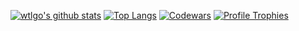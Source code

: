[![wtlgo's github stats](https://github-readme-stats.vercel.app/api?username=wtlgo&count_private=true&show_icons=true&theme=dracula)](https://github.com/anuraghazra/github-readme-stats)
[![Top Langs](https://github-readme-stats.vercel.app/api/top-langs/?username=wtlgo&theme=dracula)](https://github.com/anuraghazra/github-readme-stats)
[![Codewars](https://www.codewars.com/users/MikChan/badges/large)](https://www.codewars.com/users/MikChan)
[![Profile Trophies](https://github-profile-trophy.vercel.app/?username=wtlgo&theme=onedark&column=-1)](https://github.com/ryo-ma/github-profile-trophy)

<!--
**wtlgo/wtlgo** is a ✨ _special_ ✨ repository because its `README.md` (this file) appears on your GitHub profile.

Here are some ideas to get you started:

- 🔭 I’m currently working on ...
- 🌱 I’m currently learning ...
- 👯 I’m looking to collaborate on ...
- 🤔 I’m looking for help with ...
- 💬 Ask me about ...
- 📫 How to reach me: ...
- 😄 Pronouns: ...
- ⚡ Fun fact: ...
-->
